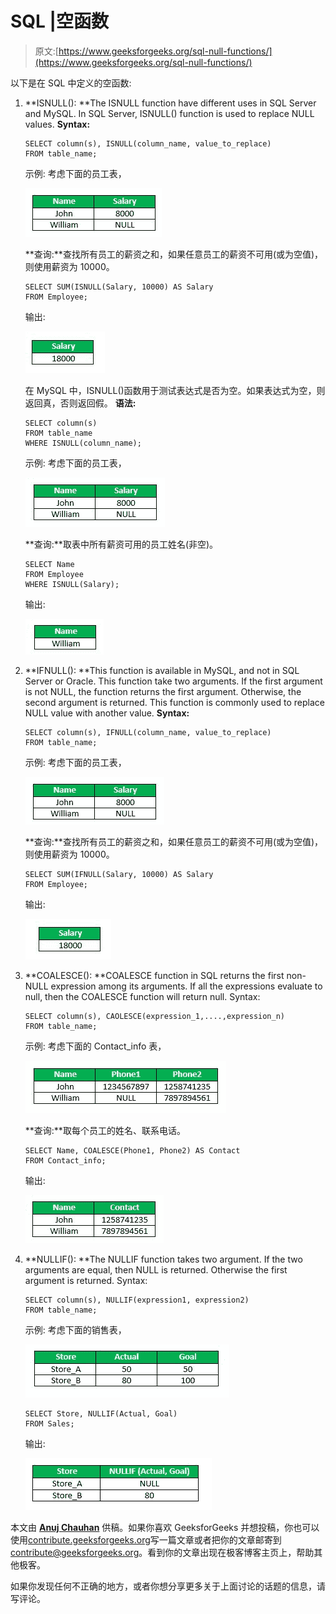 # SQL |空函数

> 原文:[https://www.geeksforgeeks.org/sql-null-functions/](https://www.geeksforgeeks.org/sql-null-functions/)

以下是在 SQL 中定义的空函数:

1.  **ISNULL(): **The ISNULL function have different uses in SQL Server and MySQL. In SQL Server, ISNULL() function is used to replace NULL values.
    **Syntax:**

    ```
    SELECT column(s), ISNULL(column_name, value_to_replace)
    FROM table_name;
    ```

    示例:
    考虑下面的员工表，

    ![](img/d0ddeedd67a8ece1912d5afcc64f431d.png)

    **查询:**查找所有员工的薪资之和，如果任意员工的薪资不可用(或为空值)，则使用薪资为 10000。

    ```
    SELECT SUM(ISNULL(Salary, 10000) AS Salary
    FROM Employee;
    ```

    输出:

    ![](img/d80dc7fc2ce8d6a565d93138951c2bc8.png)

    在 MySQL 中，ISNULL()函数用于测试表达式是否为空。如果表达式为空，则返回真，否则返回假。
    **语法:**

    ```
    SELECT column(s)
    FROM table_name
    WHERE ISNULL(column_name);
    ```

    示例:
    考虑下面的员工表，

    ![](img/2cad292ccc5f9ccfdc330aa5954d5e11.png)

    **查询:**取表中所有薪资可用的员工姓名(非空)。

    ```
    SELECT Name
    FROM Employee
    WHERE ISNULL(Salary);
    ```

    输出:

    ![](img/92290030965b9f3991f239387617f476.png)

2.  **IFNULL(): **This function is available in MySQL, and not in SQL Server or Oracle. This function take two arguments. If the first argument is not NULL, the function returns the first argument. Otherwise, the second argument is returned. This function is commonly used to replace NULL value with another value.
    **Syntax:**

    ```
    SELECT column(s), IFNULL(column_name, value_to_replace)
    FROM table_name;
    ```

    示例:
    考虑下面的员工表，

    ![](img/ed4be2106c11734f8aee2a6e906e1c4f.png)

    **查询:**查找所有员工的薪资之和，如果任意员工的薪资不可用(或为空值)，则使用薪资为 10000。

    ```
    SELECT SUM(IFNULL(Salary, 10000) AS Salary
    FROM Employee;
    ```

    输出:

    ![](img/f7364a79637525aeb47a7e1a121aea2b.png)

3.  **COALESCE(): **COALESCE function in SQL returns the first non-NULL expression among its arguments. If all the expressions evaluate to null, then the COALESCE function will return null.
    Syntax:

    ```
    SELECT column(s), CAOLESCE(expression_1,....,expression_n)
    FROM table_name;
    ```

    示例:
    考虑下面的 Contact_info 表，

    ![](img/b2bbd47aa5a9c92af64eee7002d58d46.png)

    **查询:**取每个员工的姓名、联系电话。

    ```
    SELECT Name, COALESCE(Phone1, Phone2) AS Contact
    FROM Contact_info;
    ```

    输出:

    ![](img/fec442c45f4905fef63488a82710199f.png)

4.  **NULLIF(): **The NULLIF function takes two argument. If the two arguments are equal, then NULL is returned. Otherwise the first argument is returned.
    Syntax:

    ```
    SELECT column(s), NULLIF(expression1, expression2)
    FROM table_name;
    ```

    示例:
    考虑下面的销售表，

    ![](img/045fa5d0f6ba5582b9ef29f476323ddf.png)

    ```
    SELECT Store, NULLIF(Actual, Goal)
    FROM Sales;
    ```

    输出:

    ![](img/81515c0c012d3e473da12e6b4da7db23.png)

本文由 **[Anuj Chauhan](https://www.facebook.com/anuj0503)** 供稿。如果你喜欢 GeeksforGeeks 并想投稿，你也可以使用[contribute.geeksforgeeks.org](http://www.contribute.geeksforgeeks.org)写一篇文章或者把你的文章邮寄到 contribute@geeksforgeeks.org。看到你的文章出现在极客博客主页上，帮助其他极客。

如果你发现任何不正确的地方，或者你想分享更多关于上面讨论的话题的信息，请写评论。
